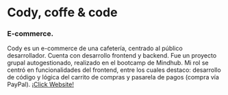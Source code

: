 Cody, coffe & code
============

### E-commerce.

Cody es un e-commerce de una cafetería, centrado al público desarrollador. Cuenta con desarrollo frontend y backend. Fue un proyecto grupal autogestionado, realizado en el bootcamp de Mindhub. Mi rol se centró en funcionalidades del frontend, entre los cuales destaco: desarrollo de código y lógica del carrito de compras y pasarela de pagos (compra vía PayPal).
[¡Click Website!](https://codycoffee.herokuapp.com/)




